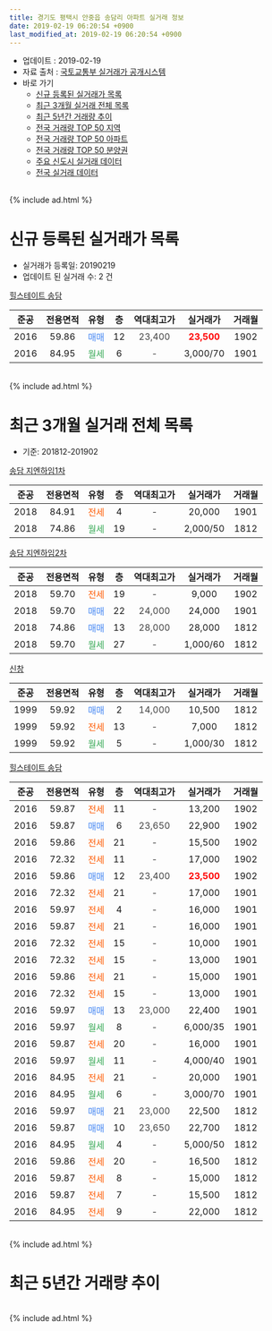 ```yaml
---
title: 경기도 평택시 안중읍 송담리 아파트 실거래 정보
date: 2019-02-19 06:20:54 +0900
last_modified_at: 2019-02-19 06:20:54 +0900
---
```


* 업데이트 : 2019-02-19
* 자료 출처 : [국토교통부 실거래가 공개시스템](http://rt.molit.go.kr)
* 바로 가기
    * [신규 등록된 실거래가 목록](#신규-등록된-실거래가-목록)
    * [최근 3개월 실거래 전체 목록](#최근-3개월-실거래-전체-목록)
    * [최근 5년간 거래량 추이](#최근-5년간-거래량-추이)
    * [전국 거래량 TOP 50 지역](https://inasie.github.io/apt-trade-info/최근-3개월-전국에서-가장-거래가-많이-발생한-지역)
    * [전국 거래량 TOP 50 아파트](https://inasie.github.io/apt-trade-info/최근-3개월-전국에서-가장-거래가-많이-발생한-아파트)
    * [전국 거래량 TOP 50 분양권](https://inasie.github.io/apt-trade-info/최근-3개월-전국에서-가장-거래가-많이-발생한-분양권)
    * [주요 신도시 실거래 데이터](https://inasie.github.io/apt-trade-info/주요-신도시)
    * [전국 실거래 데이터](https://inasie.github.io/apt-trade-info/전국)
<br>
{% include ad.html %}
<br>

# 신규 등록된 실거래가 목록
* 실거래가 등록일: 20190219
* 업데이트 된 실거래 수: 2 건


[힐스테이트 송담](https://search.naver.com/search.naver?query=%EA%B2%BD%EA%B8%B0%EB%8F%84+%ED%8F%89%ED%83%9D%EC%8B%9C+%EC%95%88%EC%A4%91%EC%9D%8D+%EC%86%A1%EB%8B%B4%EB%A6%AC+%ED%9E%90%EC%8A%A4%ED%85%8C%EC%9D%B4%ED%8A%B8+%EC%86%A1%EB%8B%B4)

|준공|전용면적|유형|층|역대최고가|실거래가|거래월|
|:---:|:---:|:---:|:---:|:---:|:---:|:---:|
|2016|59.86|<span style="color:#4285f3">매매</span>|12|<span style="color:#444444">23,400</span>|<b><span style="color:#ff0000">23,500</span></b>|1902|
|2016|84.95|<span style="color:#34a853">월세</span>|6|<span style="color:#444444">-</span>|3,000/70|1901|


<br>
{% include ad.html %}
<br>

# 최근 3개월 실거래 전체 목록
* 기준: 201812-201902


[송담 지엔하임1차](https://search.naver.com/search.naver?query=%EA%B2%BD%EA%B8%B0%EB%8F%84+%ED%8F%89%ED%83%9D%EC%8B%9C+%EC%95%88%EC%A4%91%EC%9D%8D+%EC%86%A1%EB%8B%B4%EB%A6%AC+%EC%86%A1%EB%8B%B4+%EC%A7%80%EC%97%94%ED%95%98%EC%9E%841%EC%B0%A8)

|준공|전용면적|유형|층|역대최고가|실거래가|거래월|
|:---:|:---:|:---:|:---:|:---:|:---:|:---:|
|2018|84.91|<span style="color:#ff5a00">전세</span>|4|<span style="color:#444444">-</span>|20,000|1901|
|2018|74.86|<span style="color:#34a853">월세</span>|19|<span style="color:#444444">-</span>|2,000/50|1812|

[송담 지엔하임2차](https://search.naver.com/search.naver?query=%EA%B2%BD%EA%B8%B0%EB%8F%84+%ED%8F%89%ED%83%9D%EC%8B%9C+%EC%95%88%EC%A4%91%EC%9D%8D+%EC%86%A1%EB%8B%B4%EB%A6%AC+%EC%86%A1%EB%8B%B4+%EC%A7%80%EC%97%94%ED%95%98%EC%9E%842%EC%B0%A8)

|준공|전용면적|유형|층|역대최고가|실거래가|거래월|
|:---:|:---:|:---:|:---:|:---:|:---:|:---:|
|2018|59.70|<span style="color:#ff5a00">전세</span>|19|<span style="color:#444444">-</span>|9,000|1902|
|2018|59.70|<span style="color:#4285f3">매매</span>|22|<span style="color:#444444">24,000</span>|24,000|1901|
|2018|74.86|<span style="color:#4285f3">매매</span>|13|<span style="color:#444444">28,000</span>|28,000|1812|
|2018|59.70|<span style="color:#34a853">월세</span>|27|<span style="color:#444444">-</span>|1,000/60|1812|

[신창](https://search.naver.com/search.naver?query=%EA%B2%BD%EA%B8%B0%EB%8F%84+%ED%8F%89%ED%83%9D%EC%8B%9C+%EC%95%88%EC%A4%91%EC%9D%8D+%EC%86%A1%EB%8B%B4%EB%A6%AC+%EC%8B%A0%EC%B0%BD)

|준공|전용면적|유형|층|역대최고가|실거래가|거래월|
|:---:|:---:|:---:|:---:|:---:|:---:|:---:|
|1999|59.92|<span style="color:#4285f3">매매</span>|2|<span style="color:#444444">14,000</span>|10,500|1812|
|1999|59.92|<span style="color:#ff5a00">전세</span>|13|<span style="color:#444444">-</span>|7,000|1812|
|1999|59.92|<span style="color:#34a853">월세</span>|5|<span style="color:#444444">-</span>|1,000/30|1812|

[힐스테이트 송담](https://search.naver.com/search.naver?query=%EA%B2%BD%EA%B8%B0%EB%8F%84+%ED%8F%89%ED%83%9D%EC%8B%9C+%EC%95%88%EC%A4%91%EC%9D%8D+%EC%86%A1%EB%8B%B4%EB%A6%AC+%ED%9E%90%EC%8A%A4%ED%85%8C%EC%9D%B4%ED%8A%B8+%EC%86%A1%EB%8B%B4)

|준공|전용면적|유형|층|역대최고가|실거래가|거래월|
|:---:|:---:|:---:|:---:|:---:|:---:|:---:|
|2016|59.87|<span style="color:#ff5a00">전세</span>|11|<span style="color:#444444">-</span>|13,200|1902|
|2016|59.87|<span style="color:#4285f3">매매</span>|6|<span style="color:#444444">23,650</span>|22,900|1902|
|2016|59.86|<span style="color:#ff5a00">전세</span>|21|<span style="color:#444444">-</span>|15,500|1902|
|2016|72.32|<span style="color:#ff5a00">전세</span>|11|<span style="color:#444444">-</span>|17,000|1902|
|2016|59.86|<span style="color:#4285f3">매매</span>|12|<span style="color:#444444">23,400</span>|<b><span style="color:#ff0000">23,500</span></b>|1902|
|2016|72.32|<span style="color:#ff5a00">전세</span>|21|<span style="color:#444444">-</span>|17,000|1901|
|2016|59.97|<span style="color:#ff5a00">전세</span>|4|<span style="color:#444444">-</span>|16,000|1901|
|2016|59.87|<span style="color:#ff5a00">전세</span>|21|<span style="color:#444444">-</span>|16,000|1901|
|2016|72.32|<span style="color:#ff5a00">전세</span>|15|<span style="color:#444444">-</span>|10,000|1901|
|2016|72.32|<span style="color:#ff5a00">전세</span>|15|<span style="color:#444444">-</span>|13,000|1901|
|2016|59.86|<span style="color:#ff5a00">전세</span>|21|<span style="color:#444444">-</span>|15,000|1901|
|2016|72.32|<span style="color:#ff5a00">전세</span>|15|<span style="color:#444444">-</span>|13,000|1901|
|2016|59.97|<span style="color:#4285f3">매매</span>|13|<span style="color:#444444">23,000</span>|22,400|1901|
|2016|59.97|<span style="color:#34a853">월세</span>|8|<span style="color:#444444">-</span>|6,000/35|1901|
|2016|59.87|<span style="color:#ff5a00">전세</span>|20|<span style="color:#444444">-</span>|16,000|1901|
|2016|59.97|<span style="color:#34a853">월세</span>|11|<span style="color:#444444">-</span>|4,000/40|1901|
|2016|84.95|<span style="color:#ff5a00">전세</span>|21|<span style="color:#444444">-</span>|20,000|1901|
|2016|84.95|<span style="color:#34a853">월세</span>|6|<span style="color:#444444">-</span>|3,000/70|1901|
|2016|59.97|<span style="color:#4285f3">매매</span>|21|<span style="color:#444444">23,000</span>|22,500|1812|
|2016|59.87|<span style="color:#4285f3">매매</span>|10|<span style="color:#444444">23,650</span>|22,700|1812|
|2016|84.95|<span style="color:#34a853">월세</span>|4|<span style="color:#444444">-</span>|5,000/50|1812|
|2016|59.86|<span style="color:#ff5a00">전세</span>|20|<span style="color:#444444">-</span>|16,500|1812|
|2016|59.87|<span style="color:#ff5a00">전세</span>|8|<span style="color:#444444">-</span>|15,000|1812|
|2016|59.87|<span style="color:#ff5a00">전세</span>|7|<span style="color:#444444">-</span>|15,500|1812|
|2016|84.95|<span style="color:#ff5a00">전세</span>|9|<span style="color:#444444">-</span>|22,000|1812|


<br>
{% include ad.html %}
<br>

# 최근 5년간 거래량 추이


<div style="width:100%;">
    <canvas id="deal_progress" height="200"></canvas>
</div>

<script>
new Chart(document.getElementById("deal_progress"), {
    type: 'line',
    data: {
        labels: ['201402','201403','201404','201405','201406','201407','201408','201409','201410','201411','201412','201501','201502','201503','201504','201505','201506','201507','201508','201509','201510','201511','201512','201601','201602','201603','201604','201605','201606','201607','201608','201609','201610','201611','201612','201701','201702','201703','201704','201705','201706','201707','201708','201709','201710','201711','201712','201801','201802','201803','201804','201805','201806','201807','201808','201809','201810','201811','201812','201901','201902'],
        datasets: [{
            label: '매매',
            pointRadius: 1,
            data: [4, 6, 3, 1, 2, 1, 4, 2, 2, 1, 1, 2, 1, 1, 0, 2, 3, 2, 1, 2, 3, 0, 0, 1, 1, 0, 2, 1, 2, 1, 2, 0, 3, 1, 1, 2, 3, 5, 0, 4, 5, 1, 3, 6, 2, 7, 0, 30, 12, 22, 36, 21, 27, 17, 7, 17, 10, 12, 4, 2, 2],
            borderColor: "rgba(255, 201, 14, 1)",
            backgroundColor: "rgba(255, 201, 14, 0.5)",
            fill: false,
            lineTension: 0
        },{
            label: '전월세',
            pointRadius: 1,
            data: [0, 3, 3, 2, 4, 1, 3, 2, 5, 0, 1, 1, 2, 2, 1, 3, 2, 1, 5, 5, 2, 1, 3, 1, 4, 4, 1, 0, 0, 3, 3, 8, 14, 33, 28, 22, 9, 6, 0, 7, 1, 5, 2, 2, 7, 4, 2, 6, 4, 6, 4, 26, 31, 37, 35, 21, 20, 13, 9, 13, 4],
            borderColor: "rgba(0, 141, 185, 1)",
            backgroundColor: "rgba(0, 141, 185, 0.5)",
            fill: false,
            lineTension: 0
        }
        ]
    },
    options: {
        responsive: true,
        title: {
            display: false
        },
        tooltips: {
            mode: 'index',
            intersect: false
        },
        hover: {
            mode: 'nearest',
            intersect: true
        },
        scales: {
            xAxes: [{
                display: true,
                scaleLabel: {
                    display: true,
                    labelString: '년/월'
                }
            }],
            yAxes: [{
                display: true,
                ticks: {
                    suggestedMin: 0,
                },
                scaleLabel: {
                    display: true,
                    labelString: '실거래 수'
                }
            }]
        }
    }
});

</script>


<br>
{% include ad.html %}
<br>

